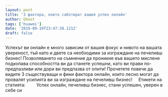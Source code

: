 ```yaml
---
layout: post
title: '3 фактора, които саботират вашия успех онлайн'
author: Ghost
tags: ['huawei']
date: '2019-09-19T23:47:38.121Z'
draft: false
---
```


Успехът ви онлайн е много зависим от вашия фокус и нивото на вашата увереност, тъй като и двете са необходими за изграждане на печеливш бизнес! Позволяването на съмнение да проникне във вашето мислене подкопава способността ви да станете успешни, като ви прави по-предпазливи или дори ви предпазва от опити! Прочетете повече да видите 3 съществуващи и фини фактора онлайн, които лесно могат да провалят усилията ви за изграждане на печеливш бизнес!     Етикети на статията:         Успех онлайн, печеливш бизнес, стани успешен, уверен в себе си
